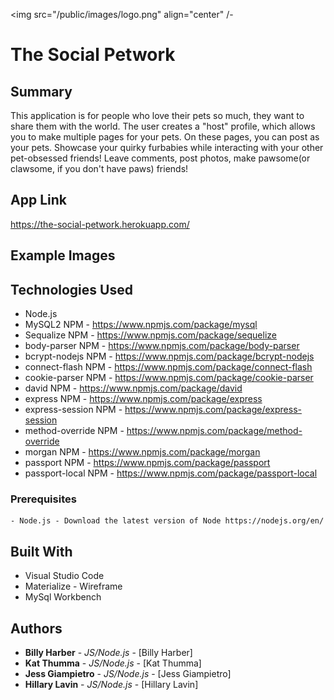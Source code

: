 <img src="/public/images/logo.png" align="center" /- 

# The Social Petwork

## Summary
This application is for people who love their pets so much, they want to share them with the world. The user creates a "host" profile, which allows you to make multiple pages for your pets. On these pages, you can post as your pets. Showcase your quirky furbabies while interacting with your other pet-obsessed friends! Leave comments, post photos, make pawsome(or clawsome, if you don't have paws) friends!

## App Link
https://the-social-petwork.herokuapp.com/

## Example Images

## Technologies Used
- Node.js
- MySQL2 NPM - https://www.npmjs.com/package/mysql
- Sequalize NPM - https://www.npmjs.com/package/sequelize
- body-parser NPM - https://www.npmjs.com/package/body-parser
- bcrypt-nodejs NPM - https://www.npmjs.com/package/bcrypt-nodejs
- connect-flash NPM - https://www.npmjs.com/package/connect-flash
- cookie-parser NPM - https://www.npmjs.com/package/cookie-parser
- david NPM - https://www.npmjs.com/package/david
- express NPM - https://www.npmjs.com/package/express
- express-session NPM - https://www.npmjs.com/package/express-session
- method-override NPM - https://www.npmjs.com/package/method-override
- morgan NPM - https://www.npmjs.com/package/morgan
- passport NPM - https://www.npmjs.com/package/passport
- passport-local NPM - https://www.npmjs.com/package/passport-local

### Prerequisites
```
- Node.js - Download the latest version of Node https://nodejs.org/en/
```

## Built With

* Visual Studio Code
* Materialize - Wireframe
* MySql Workbench

## Authors

* **Billy Harber** - *JS/Node.js* - [Billy Harber]
* **Kat Thumma** - *JS/Node.js* - [Kat Thumma]
* **Jess Giampietro** - *JS/Node.js* - [Jess Giampietro]
* **Hillary Lavin** - *JS/Node.js* - [Hillary Lavin]